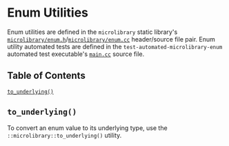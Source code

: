 # Enum Utilities

Enum utilities are defined in the `microlibrary` static library's
[`microlibrary/enum.h`](https://github.com/apcountryman/microlibrary/blob/main/libraries/microlibrary/ANY/ANY/include/microlibrary/enum.h)/[`microlibrary/enum.cc`](https://github.com/apcountryman/microlibrary/blob/main/libraries/microlibrary/ANY/ANY/source/microlibrary/enum.cc)
header/source file pair.
Enum utility automated tests are defined in the `test-automated-microlibrary-enum`
automated test executable's
[`main.cc`](https://github.com/apcountryman/microlibrary/blob/main/tests/automated/microlibrary/enum/main.cc)
source file.

## Table of Contents

[`to_underlying()`](#to_underlying)

## `to_underlying()`

To convert an enum value to its underlying type, use the `::microlibrary::to_underlying()`
utility.
